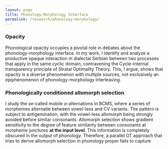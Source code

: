 ```yaml
---
layout: page
title: Phonology–Morphology Interface
permalink: /research/phonology-morphology/
---
```


### Opacity
Phonological opacity occupies a pivotal role in debates about the phonology-morphology interface. In my work, I identify and analyze a productive opaque interaction in dialectal Serbian between two processes that apply in the same cyclic domain, contravening the Cycle-internal transparency principle of Stratal Optimality Theory. This, I argue, shows that opacity is a diverse phenomenon with multiple sources, not exclusively an epiphenomenon of phonology-morphology interleaving.

### Phonologically conditioned allomorph selection
I study the se-called mobile *a*-alternations in BCMS, where a series of morphemes alternatie between vowel-less and CV variants. The pattern is subject to antigemination, with the vowel-less allomorph being strongly avoided before similar consonants. Allomorph selection shows gradient sensitivity to the degree of feature similarity between consonants at morpheme junctures **at the input level**. This information is completely obscured in the output of phonology. Therefore, a parallel OT approach that tries to derive allomorph selection in phonology proper fails to capture  
